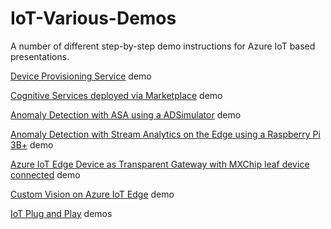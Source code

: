 # IoT-Various-Demos
A number of different step-by-step demo instructions for Azure IoT based presentations.

[Device Provisioning Service](DPS/README.md) demo

[Cognitive Services deployed via Marketplace](IoTEdge-CS-via-Marketplace/README.md) demo

[Anomaly Detection with ASA using a ADSimulator](AnomalyDetectionSimulator/README.md) demo

[Anomaly Detection with Stream Analytics on the Edge using a Raspberry Pi 3B+](Tilt-Monitor-RPi-based/README.md) demo

[Azure IoT Edge Device as Transparent Gateway with MXChip leaf device connected](Linux-Based-Edge-TransGtway-with-MXCHip-Leaf/README.md) demo

[Custom Vision on Azure IoT Edge](CustomVisionOnEdge/README.md) demo

[IoT Plug and Play](IoT-PnP-Demos/README.md) demos
